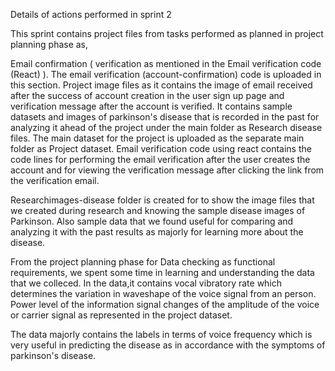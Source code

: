 Details of actions performed in sprint 2

This sprint contains project files from tasks performed as planned in project planning phase as,

Email confirmation ( verification as mentioned in the Email verification code (React) ).
The email verification (account-confirmation) code is uploaded in this section.
Project image files as it contains the image of email received after the success of account creation in the user sign up page and verification message after the account is verified.
It contains sample datasets and images of parkinson's disease that is recorded in the past for analyzing it ahead of the project under the main folder as Research disease files.
The main dataset for the project is uploaded as the separate main folder as Project dataset.
Email verification code using react contains the code lines for performing the email verification after the user creates the account and for viewing the verification message after clicking the link from the verification email.

Researchimages-disease folder is created for to show the image files that we created during research and knowing the sample disease images of Parkinson. Also sample data that we found useful for comparing and analyzing it with the past results as majorly for learning more about the disease.

From the project planning phase for Data checking as functional requirements, we spent some time in learning and understanding the data that we colleced. In the data,it contains vocal vibratory rate which determines the variation in waveshape of the voice signal from an person. Power level of the information signal changes of the amplitude of the voice or carrier signal as represented in the project dataset.

The data majorly contains the labels in terms of voice frequency which is very useful in predicting the disease as in accordance with the symptoms of parkinson's disease.
